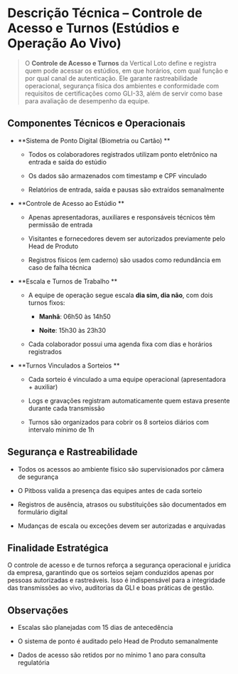 # **Descrição Técnica – Controle de Acesso e Turnos (Estúdios e Operação Ao Vivo)**

> O **Controle de Acesso e Turnos** da Vertical Loto define e registra quem pode acessar os estúdios, em que horários, com qual função e por qual canal de autenticação. Ele garante rastreabilidade operacional, segurança física dos ambientes e conformidade com requisitos de certificações como GLI-33, além de servir como base para avaliação de desempenho da equipe.

## **Componentes Técnicos e Operacionais**

- **Sistema de Ponto Digital (Biometria ou Cartão)  **

  - Todos os colaboradores registrados utilizam ponto eletrônico na entrada e saída do estúdio

  - Os dados são armazenados com timestamp e CPF vinculado

  - Relatórios de entrada, saída e pausas são extraídos semanalmente

- **Controle de Acesso ao Estúdio  **

  - Apenas apresentadoras, auxiliares e responsáveis técnicos têm permissão de entrada

  - Visitantes e fornecedores devem ser autorizados previamente pelo Head de Produto

  - Registros físicos (em caderno) são usados como redundância em caso de falha técnica

- **Escala e Turnos de Trabalho  **

  - A equipe de operação segue escala **dia sim, dia não**, com dois turnos fixos:

    - **Manhã**: 06h50 às 14h50

    - **Noite**: 15h30 às 23h30

  - Cada colaborador possui uma agenda fixa com dias e horários registrados

- **Turnos Vinculados a Sorteios  **

  - Cada sorteio é vinculado a uma equipe operacional (apresentadora + auxiliar)

  - Logs e gravações registram automaticamente quem estava presente durante cada transmissão

  - Turnos são organizados para cobrir os 8 sorteios diários com intervalo mínimo de 1h

## **Segurança e Rastreabilidade**

- Todos os acessos ao ambiente físico são supervisionados por câmera de segurança

- O Pitboss valida a presença das equipes antes de cada sorteio

- Registros de ausência, atrasos ou substituições são documentados em formulário digital

- Mudanças de escala ou exceções devem ser autorizadas e arquivadas

## **Finalidade Estratégica**

O controle de acesso e de turnos reforça a segurança operacional e jurídica da empresa, garantindo que os sorteios sejam conduzidos apenas por pessoas autorizadas e rastreáveis. Isso é indispensável para a integridade das transmissões ao vivo, auditorias da GLI e boas práticas de gestão.

## **Observações**

- Escalas são planejadas com 15 dias de antecedência

- O sistema de ponto é auditado pelo Head de Produto semanalmente

- Dados de acesso são retidos por no mínimo 1 ano para consulta regulatória
